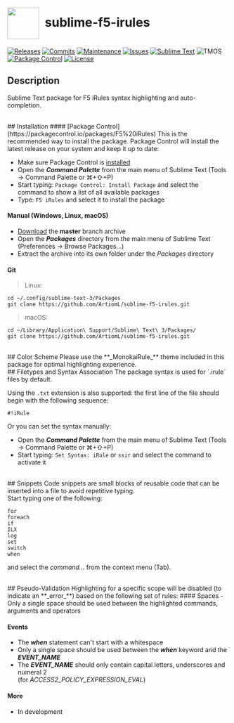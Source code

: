 # <img align="center" src="Icons/sublime.ico" height="72">&nbsp;&nbsp;sublime-f5-irules
[![Releases](https://img.shields.io/github/release/ArtiomL/sublime-f5-irules.svg)](https://github.com/ArtiomL/sublime-f5-irules/releases)
[![Commits](https://img.shields.io/github/commits-since/ArtiomL/sublime-f5-irules/v12.1.1.svg?label=commits%20since)](https://github.com/ArtiomL/sublime-f5-irules/commits/master)
[![Maintenance](https://img.shields.io/maintenance/yes/2016.svg)](https://github.com/ArtiomL/sublime-f5-irules/graphs/code-frequency)
[![Issues](https://img.shields.io/github/issues/ArtiomL/sublime-f5-irules.svg)](https://github.com/ArtiomL/sublime-f5-irules/issues)
[![Sublime Text](https://img.shields.io/badge/sublime%20text-3114-orange.svg)](https://www.sublimetext.com/3)
![TMOS](https://img.shields.io/badge/tmos-12.1-ff0000.svg)
[![Package Control](https://img.shields.io/packagecontrol/dt/F5%20iRules.svg)](https://packagecontrol.io/packages/F5%20iRules)
[![License](https://img.shields.io/badge/license-MIT-blue.svg)](/LICENSE)
<br>
## Description

Sublime Text package for F5 iRules syntax highlighting and auto-completion.

<br>
## Installation
#### [Package Control](https://packagecontrol.io/packages/F5%20iRules)
This is the recommended way to install the package. Package Control will install the latest release on your system and keep it up to date:

* Make sure Package Control is [installed](https://packagecontrol.io/installation)
* Open the **_Command Palette_** from the main menu of Sublime Text (Tools → Command Palette or ⌘+⇧+P)
* Start typing: `Package Control: Install Package` and select the command to show a list of all available packages
* Type: `F5 iRules` and select it to install the package

#### Manual (Windows, Linux, macOS)

* [Download](https://github.com/ArtiomL/sublime-f5-irules/archive/master.zip) the **master** branch archive
* Open the **_Packages_** directory from the main menu of Sublime Text (Preferences → Browse Packages...)
* Extract the archive into its own folder under the _Packages_ directory

#### Git
> Linux:

```
cd ~/.config/sublime-text-3/Packages
git clone https://github.com/ArtiomL/sublime-f5-irules.git
```

> macOS:

```
cd ~/Library/Application\ Support/Sublime\ Text\ 3/Packages/
git clone https://github.com/ArtiomL/sublime-f5-irules.git
```

<br>
## Color Scheme
Please use the **_MonokaiRule_** theme included in this package for optimal highlighting experience.

<br>
## Filetypes and Syntax Association
The package syntax is used for `.irule` files by default.

Using the `.txt` extension is also supported: the first line of the file should begin with the following sequence:

```
#!iRule
```

Or you can set the syntax manually:

* Open the **_Command Palette_** from the main menu of Sublime Text (Tools → Command Palette or ⌘+⇧+P)
* Start typing: `Set Syntax: iRule` or `ssir` and select the command to activate it

<br>
## Snippets
Code snippets are small blocks of reusable code that can be inserted into a file to avoid repetitive typing.<br>
Start typing one of the following:

```
for
foreach
if
ILX
log
set
switch
when
```
and select the _command..._ from the context menu (Tab).

<br>
## Pseudo-Validation
Highlighting for a specific scope will be disabled (to indicate an **_error_**) based on the following set of rules:
#### Spaces
- Only a single space should be used between the highlighted commands, arguments and operators

#### Events
- The **_when_** statement can't start with a whitespace
- Only a single space should be used between the **_when_** keyword and the **_EVENT_NAME_**
- The **_EVENT_NAME_** should only contain capital letters, underscores and numeral 2<br>(for _ACCESS2_POLICY_EXPRESSION_EVAL_)

#### More
- In development

